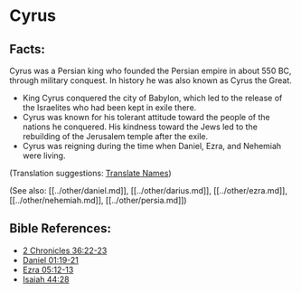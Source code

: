 # Cyrus #

## Facts: ##

Cyrus was a Persian king who founded the Persian empire in about 550 BC, through military conquest. In history he was also known as Cyrus the Great.

* King Cyrus conquered the city of Babylon, which led to the release of the Israelites who had been kept in exile there.
* Cyrus was known for his tolerant attitude toward the people of the nations he conquered. His kindness toward the Jews led to the rebuilding of the Jerusalem temple after the exile.
* Cyrus was reigning during the time when Daniel, Ezra, and Nehemiah were living.

(Translation suggestions: [Translate Names](en/ta-vol1/translate/man/translate-names))

(See also: [[../other/daniel.md]], [[../other/darius.md]], [[../other/ezra.md]], [[../other/nehemiah.md]], [[../other/persia.md]])

## Bible References: ##

* [2 Chronicles 36:22-23](en/tn/2ch/help/36/22)
* [Daniel 01:19-21](en/tn/dan/help/01/19)
* [Ezra 05:12-13](en/tn/ezr/help/05/12)
* [Isaiah 44:28](en/tn/isa/help/44/28)